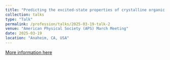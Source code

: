 ```yaml
---
title: "Predicting the excited-state properties of crystalline organic semiconductors using GW+BSE and machine learning"
collection: talks
type: "Talk"
permalink: /profession/talks/2025-03-19-talk-2
venue: "American Physical Society (APS) March Meeting"
date: 2025-03-19
location: "Anaheim, CA, USA"
---
```


[More information here](https://summit.aps.org/events/MAR-L47/2)

<!-- This is a description of your talk, which is a markdown files that can be all markdown-ified like any other post. Yay markdown! -->
